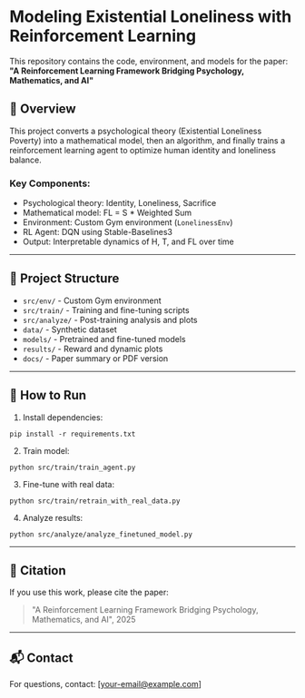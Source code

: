 # Modeling Existential Loneliness with Reinforcement Learning

This repository contains the code, environment, and models for the paper:
**"A Reinforcement Learning Framework Bridging Psychology, Mathematics, and AI"**

## 🌟 Overview

This project converts a psychological theory (Existential Loneliness Poverty) into a mathematical model, then an algorithm, and finally trains a reinforcement learning agent to optimize human identity and loneliness balance.

### Key Components:
- Psychological theory: Identity, Loneliness, Sacrifice
- Mathematical model: FL = S * Weighted Sum
- Environment: Custom Gym environment (`LonelinessEnv`)
- RL Agent: DQN using Stable-Baselines3
- Output: Interpretable dynamics of H, T, and FL over time

---

## 📂 Project Structure

- `src/env/` - Custom Gym environment
- `src/train/` - Training and fine-tuning scripts
- `src/analyze/` - Post-training analysis and plots
- `data/` - Synthetic dataset
- `models/` - Pretrained and fine-tuned models
- `results/` - Reward and dynamic plots
- `docs/` - Paper summary or PDF version

---

## 🚀 How to Run

1. Install dependencies:
```
pip install -r requirements.txt
```

2. Train model:
```
python src/train/train_agent.py
```

3. Fine-tune with real data:
```
python src/train/retrain_with_real_data.py
```

4. Analyze results:
```
python src/analyze/analyze_finetuned_model.py
```

---

## 🧠 Citation

If you use this work, please cite the paper:
> "A Reinforcement Learning Framework Bridging Psychology, Mathematics, and AI", 2025

---

## 📬 Contact

For questions, contact: [your-email@example.com]
